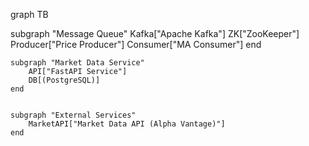 
graph TB
   
   subgraph "Message Queue"
        Kafka["Apache Kafka"]
        ZK["ZooKeeper"]
        Producer["Price Producer"]
        Consumer["MA Consumer"]
    end
   
    subgraph "Market Data Service"
        API["FastAPI Service"]
        DB[(PostgreSQL)]
    end
 

    subgraph "External Services"
        MarketAPI["Market Data API (Alpha Vantage)"]
    end
